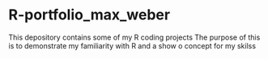 # R-portfolio_max_weber
This depository contains some of my R coding projects 
The purpose of this is to demonstrate my familiarity with R and a show o concept for my skilss
